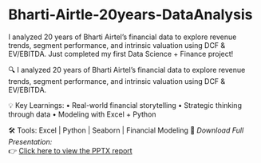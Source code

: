 # Bharti-Airtle-20years-DataAnalysis
I analyzed 20 years of Bharti Airtel’s financial data to explore revenue trends, segment performance, and intrinsic valuation using DCF & EV/EBITDA.
Just completed my first Data Science + Finance project!

🔍 I analyzed 20 years of Bharti Airtel’s financial data to explore revenue trends, segment performance, and intrinsic valuation using DCF & EV/EBITDA.

💡 Key Learnings:
• Real-world financial storytelling
• Strategic thinking through data
• Modeling with Excel + Python

🛠 Tools: Excel | Python | Seaborn | Financial Modeling
📎 *Download Full Presentation:*  
👉 [Click here to view the PPTX report](https://1drv.ms/p/c/967c97122d2e4e81/EU9rmQ4S4k9Ah7Fa-mn8BsYBF5Kcf5JIdYG16XoaF9FPeQ?e=ktIabw&nav=eyJzSWQiOjI1NiwiY0lkIjozMjMyNjgyNjU3fQ)
